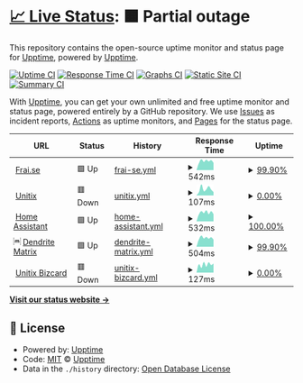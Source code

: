 # [📈 Live Status](https://status.frai.se): <!--live status--> **🟧 Partial outage**

This repository contains the open-source uptime monitor and status page for [Upptime](https://upptime.js.org), powered by [Upptime](https://github.com/upptime/upptime).

[![Uptime CI](https://github.com/33Fraise33/upptime/workflows/Uptime%20CI/badge.svg)](https://github.com/33Fraise33/upptime/actions?query=workflow%3A%22Uptime+CI%22)
[![Response Time CI](https://github.com/33Fraise33/upptime/workflows/Response%20Time%20CI/badge.svg)](https://github.com/33Fraise33/upptime/actions?query=workflow%3A%22Response+Time+CI%22)
[![Graphs CI](https://github.com/33Fraise33/upptime/workflows/Graphs%20CI/badge.svg)](https://github.com/33Fraise33/upptime/actions?query=workflow%3A%22Graphs+CI%22)
[![Static Site CI](https://github.com/33Fraise33/upptime/workflows/Static%20Site%20CI/badge.svg)](https://github.com/33Fraise33/upptime/actions?query=workflow%3A%22Static+Site+CI%22)
[![Summary CI](https://github.com/33Fraise33/upptime/workflows/Summary%20CI/badge.svg)](https://github.com/33Fraise33/upptime/actions?query=workflow%3A%22Summary+CI%22)

With [Upptime](https://upptime.js.org), you can get your own unlimited and free uptime monitor and status page, powered entirely by a GitHub repository. We use [Issues](https://github.com/upptime/upptime/issues) as incident reports, [Actions](https://github.com/33Fraise33/upptime/actions) as uptime monitors, and [Pages](https://status.frai.se) for the status page.

<!--start: status pages-->
<!-- This summary is generated by Upptime (https://github.com/upptime/upptime) -->
<!-- Do not edit this manually, your changes will be overwritten -->
<!-- prettier-ignore -->
| URL | Status | History | Response Time | Uptime |
| --- | ------ | ------- | ------------- | ------ |
| <img alt="" src="https://i.imgur.com/UgSg9YM.png" height="13"> [Frai.se](https://frai.se) | 🟩 Up | [frai-se.yml](https://github.com/33Fraise33/upptime/commits/HEAD/history/frai-se.yml) | <details><summary><img alt="Response time graph" src="./graphs/frai-se/response-time-week.png" height="20"> 542ms</summary><br><a href="https://status.frai.se/history/frai-se"><img alt="Response time 520" src="https://img.shields.io/endpoint?url=https%3A%2F%2Fraw.githubusercontent.com%2F33Fraise33%2Fupptime%2FHEAD%2Fapi%2Ffrai-se%2Fresponse-time.json"></a><br><a href="https://status.frai.se/history/frai-se"><img alt="24-hour response time 506" src="https://img.shields.io/endpoint?url=https%3A%2F%2Fraw.githubusercontent.com%2F33Fraise33%2Fupptime%2FHEAD%2Fapi%2Ffrai-se%2Fresponse-time-day.json"></a><br><a href="https://status.frai.se/history/frai-se"><img alt="7-day response time 542" src="https://img.shields.io/endpoint?url=https%3A%2F%2Fraw.githubusercontent.com%2F33Fraise33%2Fupptime%2FHEAD%2Fapi%2Ffrai-se%2Fresponse-time-week.json"></a><br><a href="https://status.frai.se/history/frai-se"><img alt="30-day response time 483" src="https://img.shields.io/endpoint?url=https%3A%2F%2Fraw.githubusercontent.com%2F33Fraise33%2Fupptime%2FHEAD%2Fapi%2Ffrai-se%2Fresponse-time-month.json"></a><br><a href="https://status.frai.se/history/frai-se"><img alt="1-year response time 520" src="https://img.shields.io/endpoint?url=https%3A%2F%2Fraw.githubusercontent.com%2F33Fraise33%2Fupptime%2FHEAD%2Fapi%2Ffrai-se%2Fresponse-time-year.json"></a></details> | <details><summary><a href="https://status.frai.se/history/frai-se">99.90%</a></summary><a href="https://status.frai.se/history/frai-se"><img alt="All-time uptime 93.70%" src="https://img.shields.io/endpoint?url=https%3A%2F%2Fraw.githubusercontent.com%2F33Fraise33%2Fupptime%2FHEAD%2Fapi%2Ffrai-se%2Fuptime.json"></a><br><a href="https://status.frai.se/history/frai-se"><img alt="24-hour uptime 99.33%" src="https://img.shields.io/endpoint?url=https%3A%2F%2Fraw.githubusercontent.com%2F33Fraise33%2Fupptime%2FHEAD%2Fapi%2Ffrai-se%2Fuptime-day.json"></a><br><a href="https://status.frai.se/history/frai-se"><img alt="7-day uptime 99.90%" src="https://img.shields.io/endpoint?url=https%3A%2F%2Fraw.githubusercontent.com%2F33Fraise33%2Fupptime%2FHEAD%2Fapi%2Ffrai-se%2Fuptime-week.json"></a><br><a href="https://status.frai.se/history/frai-se"><img alt="30-day uptime 66.44%" src="https://img.shields.io/endpoint?url=https%3A%2F%2Fraw.githubusercontent.com%2F33Fraise33%2Fupptime%2FHEAD%2Fapi%2Ffrai-se%2Fuptime-month.json"></a><br><a href="https://status.frai.se/history/frai-se"><img alt="1-year uptime 93.70%" src="https://img.shields.io/endpoint?url=https%3A%2F%2Fraw.githubusercontent.com%2F33Fraise33%2Fupptime%2FHEAD%2Fapi%2Ffrai-se%2Fuptime-year.json"></a></details>
| <img alt="" src="https://unitix.be/favicon.ico" height="13"> [Unitix](https://unitix.be) | 🟥 Down | [unitix.yml](https://github.com/33Fraise33/upptime/commits/HEAD/history/unitix.yml) | <details><summary><img alt="Response time graph" src="./graphs/unitix/response-time-week.png" height="20"> 107ms</summary><br><a href="https://status.frai.se/history/unitix"><img alt="Response time 164" src="https://img.shields.io/endpoint?url=https%3A%2F%2Fraw.githubusercontent.com%2F33Fraise33%2Fupptime%2FHEAD%2Fapi%2Funitix%2Fresponse-time.json"></a><br><a href="https://status.frai.se/history/unitix"><img alt="24-hour response time 58" src="https://img.shields.io/endpoint?url=https%3A%2F%2Fraw.githubusercontent.com%2F33Fraise33%2Fupptime%2FHEAD%2Fapi%2Funitix%2Fresponse-time-day.json"></a><br><a href="https://status.frai.se/history/unitix"><img alt="7-day response time 107" src="https://img.shields.io/endpoint?url=https%3A%2F%2Fraw.githubusercontent.com%2F33Fraise33%2Fupptime%2FHEAD%2Fapi%2Funitix%2Fresponse-time-week.json"></a><br><a href="https://status.frai.se/history/unitix"><img alt="30-day response time 142" src="https://img.shields.io/endpoint?url=https%3A%2F%2Fraw.githubusercontent.com%2F33Fraise33%2Fupptime%2FHEAD%2Fapi%2Funitix%2Fresponse-time-month.json"></a><br><a href="https://status.frai.se/history/unitix"><img alt="1-year response time 164" src="https://img.shields.io/endpoint?url=https%3A%2F%2Fraw.githubusercontent.com%2F33Fraise33%2Fupptime%2FHEAD%2Fapi%2Funitix%2Fresponse-time-year.json"></a></details> | <details><summary><a href="https://status.frai.se/history/unitix">0.00%</a></summary><a href="https://status.frai.se/history/unitix"><img alt="All-time uptime 93.10%" src="https://img.shields.io/endpoint?url=https%3A%2F%2Fraw.githubusercontent.com%2F33Fraise33%2Fupptime%2FHEAD%2Fapi%2Funitix%2Fuptime.json"></a><br><a href="https://status.frai.se/history/unitix"><img alt="24-hour uptime 0.00%" src="https://img.shields.io/endpoint?url=https%3A%2F%2Fraw.githubusercontent.com%2F33Fraise33%2Fupptime%2FHEAD%2Fapi%2Funitix%2Fuptime-day.json"></a><br><a href="https://status.frai.se/history/unitix"><img alt="7-day uptime 0.00%" src="https://img.shields.io/endpoint?url=https%3A%2F%2Fraw.githubusercontent.com%2F33Fraise33%2Fupptime%2FHEAD%2Fapi%2Funitix%2Fuptime-week.json"></a><br><a href="https://status.frai.se/history/unitix"><img alt="30-day uptime 31.53%" src="https://img.shields.io/endpoint?url=https%3A%2F%2Fraw.githubusercontent.com%2F33Fraise33%2Fupptime%2FHEAD%2Fapi%2Funitix%2Fuptime-month.json"></a><br><a href="https://status.frai.se/history/unitix"><img alt="1-year uptime 93.10%" src="https://img.shields.io/endpoint?url=https%3A%2F%2Fraw.githubusercontent.com%2F33Fraise33%2Fupptime%2FHEAD%2Fapi%2Funitix%2Fuptime-year.json"></a></details>
| <img alt="" src="https://www.home-assistant.io/images/favicon-192x192-full.png" height="13"> [Home Assistant](https://ha.frai.se) | 🟩 Up | [home-assistant.yml](https://github.com/33Fraise33/upptime/commits/HEAD/history/home-assistant.yml) | <details><summary><img alt="Response time graph" src="./graphs/home-assistant/response-time-week.png" height="20"> 532ms</summary><br><a href="https://status.frai.se/history/home-assistant"><img alt="Response time 502" src="https://img.shields.io/endpoint?url=https%3A%2F%2Fraw.githubusercontent.com%2F33Fraise33%2Fupptime%2FHEAD%2Fapi%2Fhome-assistant%2Fresponse-time.json"></a><br><a href="https://status.frai.se/history/home-assistant"><img alt="24-hour response time 437" src="https://img.shields.io/endpoint?url=https%3A%2F%2Fraw.githubusercontent.com%2F33Fraise33%2Fupptime%2FHEAD%2Fapi%2Fhome-assistant%2Fresponse-time-day.json"></a><br><a href="https://status.frai.se/history/home-assistant"><img alt="7-day response time 532" src="https://img.shields.io/endpoint?url=https%3A%2F%2Fraw.githubusercontent.com%2F33Fraise33%2Fupptime%2FHEAD%2Fapi%2Fhome-assistant%2Fresponse-time-week.json"></a><br><a href="https://status.frai.se/history/home-assistant"><img alt="30-day response time 486" src="https://img.shields.io/endpoint?url=https%3A%2F%2Fraw.githubusercontent.com%2F33Fraise33%2Fupptime%2FHEAD%2Fapi%2Fhome-assistant%2Fresponse-time-month.json"></a><br><a href="https://status.frai.se/history/home-assistant"><img alt="1-year response time 502" src="https://img.shields.io/endpoint?url=https%3A%2F%2Fraw.githubusercontent.com%2F33Fraise33%2Fupptime%2FHEAD%2Fapi%2Fhome-assistant%2Fresponse-time-year.json"></a></details> | <details><summary><a href="https://status.frai.se/history/home-assistant">100.00%</a></summary><a href="https://status.frai.se/history/home-assistant"><img alt="All-time uptime 99.76%" src="https://img.shields.io/endpoint?url=https%3A%2F%2Fraw.githubusercontent.com%2F33Fraise33%2Fupptime%2FHEAD%2Fapi%2Fhome-assistant%2Fuptime.json"></a><br><a href="https://status.frai.se/history/home-assistant"><img alt="24-hour uptime 100.00%" src="https://img.shields.io/endpoint?url=https%3A%2F%2Fraw.githubusercontent.com%2F33Fraise33%2Fupptime%2FHEAD%2Fapi%2Fhome-assistant%2Fuptime-day.json"></a><br><a href="https://status.frai.se/history/home-assistant"><img alt="7-day uptime 100.00%" src="https://img.shields.io/endpoint?url=https%3A%2F%2Fraw.githubusercontent.com%2F33Fraise33%2Fupptime%2FHEAD%2Fapi%2Fhome-assistant%2Fuptime-week.json"></a><br><a href="https://status.frai.se/history/home-assistant"><img alt="30-day uptime 98.57%" src="https://img.shields.io/endpoint?url=https%3A%2F%2Fraw.githubusercontent.com%2F33Fraise33%2Fupptime%2FHEAD%2Fapi%2Fhome-assistant%2Fuptime-month.json"></a><br><a href="https://status.frai.se/history/home-assistant"><img alt="1-year uptime 99.76%" src="https://img.shields.io/endpoint?url=https%3A%2F%2Fraw.githubusercontent.com%2F33Fraise33%2Fupptime%2FHEAD%2Fapi%2Fhome-assistant%2Fuptime-year.json"></a></details>
| <img alt="" src="https://raw.githubusercontent.com/matrix-org/matrix.org/main/static/images/matrix-favicon.svg" height="13"> [Dendrite Matrix](https://matrix.frai.se/_matrix/static/) | 🟩 Up | [dendrite-matrix.yml](https://github.com/33Fraise33/upptime/commits/HEAD/history/dendrite-matrix.yml) | <details><summary><img alt="Response time graph" src="./graphs/dendrite-matrix/response-time-week.png" height="20"> 504ms</summary><br><a href="https://status.frai.se/history/dendrite-matrix"><img alt="Response time 550" src="https://img.shields.io/endpoint?url=https%3A%2F%2Fraw.githubusercontent.com%2F33Fraise33%2Fupptime%2FHEAD%2Fapi%2Fdendrite-matrix%2Fresponse-time.json"></a><br><a href="https://status.frai.se/history/dendrite-matrix"><img alt="24-hour response time 415" src="https://img.shields.io/endpoint?url=https%3A%2F%2Fraw.githubusercontent.com%2F33Fraise33%2Fupptime%2FHEAD%2Fapi%2Fdendrite-matrix%2Fresponse-time-day.json"></a><br><a href="https://status.frai.se/history/dendrite-matrix"><img alt="7-day response time 504" src="https://img.shields.io/endpoint?url=https%3A%2F%2Fraw.githubusercontent.com%2F33Fraise33%2Fupptime%2FHEAD%2Fapi%2Fdendrite-matrix%2Fresponse-time-week.json"></a><br><a href="https://status.frai.se/history/dendrite-matrix"><img alt="30-day response time 463" src="https://img.shields.io/endpoint?url=https%3A%2F%2Fraw.githubusercontent.com%2F33Fraise33%2Fupptime%2FHEAD%2Fapi%2Fdendrite-matrix%2Fresponse-time-month.json"></a><br><a href="https://status.frai.se/history/dendrite-matrix"><img alt="1-year response time 550" src="https://img.shields.io/endpoint?url=https%3A%2F%2Fraw.githubusercontent.com%2F33Fraise33%2Fupptime%2FHEAD%2Fapi%2Fdendrite-matrix%2Fresponse-time-year.json"></a></details> | <details><summary><a href="https://status.frai.se/history/dendrite-matrix">99.90%</a></summary><a href="https://status.frai.se/history/dendrite-matrix"><img alt="All-time uptime 98.83%" src="https://img.shields.io/endpoint?url=https%3A%2F%2Fraw.githubusercontent.com%2F33Fraise33%2Fupptime%2FHEAD%2Fapi%2Fdendrite-matrix%2Fuptime.json"></a><br><a href="https://status.frai.se/history/dendrite-matrix"><img alt="24-hour uptime 99.33%" src="https://img.shields.io/endpoint?url=https%3A%2F%2Fraw.githubusercontent.com%2F33Fraise33%2Fupptime%2FHEAD%2Fapi%2Fdendrite-matrix%2Fuptime-day.json"></a><br><a href="https://status.frai.se/history/dendrite-matrix"><img alt="7-day uptime 99.90%" src="https://img.shields.io/endpoint?url=https%3A%2F%2Fraw.githubusercontent.com%2F33Fraise33%2Fupptime%2FHEAD%2Fapi%2Fdendrite-matrix%2Fuptime-week.json"></a><br><a href="https://status.frai.se/history/dendrite-matrix"><img alt="30-day uptime 99.78%" src="https://img.shields.io/endpoint?url=https%3A%2F%2Fraw.githubusercontent.com%2F33Fraise33%2Fupptime%2FHEAD%2Fapi%2Fdendrite-matrix%2Fuptime-month.json"></a><br><a href="https://status.frai.se/history/dendrite-matrix"><img alt="1-year uptime 98.83%" src="https://img.shields.io/endpoint?url=https%3A%2F%2Fraw.githubusercontent.com%2F33Fraise33%2Fupptime%2FHEAD%2Fapi%2Fdendrite-matrix%2Fuptime-year.json"></a></details>
| <img alt="" src="https://enbizcard.vishnuraghav.com/favicon.ico" height="13"> [Unitix Bizcard](https://bizcard.unitix.be) | 🟥 Down | [unitix-bizcard.yml](https://github.com/33Fraise33/upptime/commits/HEAD/history/unitix-bizcard.yml) | <details><summary><img alt="Response time graph" src="./graphs/unitix-bizcard/response-time-week.png" height="20"> 127ms</summary><br><a href="https://status.frai.se/history/unitix-bizcard"><img alt="Response time 205" src="https://img.shields.io/endpoint?url=https%3A%2F%2Fraw.githubusercontent.com%2F33Fraise33%2Fupptime%2FHEAD%2Fapi%2Funitix-bizcard%2Fresponse-time.json"></a><br><a href="https://status.frai.se/history/unitix-bizcard"><img alt="24-hour response time 143" src="https://img.shields.io/endpoint?url=https%3A%2F%2Fraw.githubusercontent.com%2F33Fraise33%2Fupptime%2FHEAD%2Fapi%2Funitix-bizcard%2Fresponse-time-day.json"></a><br><a href="https://status.frai.se/history/unitix-bizcard"><img alt="7-day response time 127" src="https://img.shields.io/endpoint?url=https%3A%2F%2Fraw.githubusercontent.com%2F33Fraise33%2Fupptime%2FHEAD%2Fapi%2Funitix-bizcard%2Fresponse-time-week.json"></a><br><a href="https://status.frai.se/history/unitix-bizcard"><img alt="30-day response time 148" src="https://img.shields.io/endpoint?url=https%3A%2F%2Fraw.githubusercontent.com%2F33Fraise33%2Fupptime%2FHEAD%2Fapi%2Funitix-bizcard%2Fresponse-time-month.json"></a><br><a href="https://status.frai.se/history/unitix-bizcard"><img alt="1-year response time 205" src="https://img.shields.io/endpoint?url=https%3A%2F%2Fraw.githubusercontent.com%2F33Fraise33%2Fupptime%2FHEAD%2Fapi%2Funitix-bizcard%2Fresponse-time-year.json"></a></details> | <details><summary><a href="https://status.frai.se/history/unitix-bizcard">0.00%</a></summary><a href="https://status.frai.se/history/unitix-bizcard"><img alt="All-time uptime 93.39%" src="https://img.shields.io/endpoint?url=https%3A%2F%2Fraw.githubusercontent.com%2F33Fraise33%2Fupptime%2FHEAD%2Fapi%2Funitix-bizcard%2Fuptime.json"></a><br><a href="https://status.frai.se/history/unitix-bizcard"><img alt="24-hour uptime 0.00%" src="https://img.shields.io/endpoint?url=https%3A%2F%2Fraw.githubusercontent.com%2F33Fraise33%2Fupptime%2FHEAD%2Fapi%2Funitix-bizcard%2Fuptime-day.json"></a><br><a href="https://status.frai.se/history/unitix-bizcard"><img alt="7-day uptime 0.00%" src="https://img.shields.io/endpoint?url=https%3A%2F%2Fraw.githubusercontent.com%2F33Fraise33%2Fupptime%2FHEAD%2Fapi%2Funitix-bizcard%2Fuptime-week.json"></a><br><a href="https://status.frai.se/history/unitix-bizcard"><img alt="30-day uptime 31.53%" src="https://img.shields.io/endpoint?url=https%3A%2F%2Fraw.githubusercontent.com%2F33Fraise33%2Fupptime%2FHEAD%2Fapi%2Funitix-bizcard%2Fuptime-month.json"></a><br><a href="https://status.frai.se/history/unitix-bizcard"><img alt="1-year uptime 93.39%" src="https://img.shields.io/endpoint?url=https%3A%2F%2Fraw.githubusercontent.com%2F33Fraise33%2Fupptime%2FHEAD%2Fapi%2Funitix-bizcard%2Fuptime-year.json"></a></details>

<!--end: status pages-->

[**Visit our status website →**](https://status.frai.se)

## 📄 License

- Powered by: [Upptime](https://github.com/upptime/upptime)
- Code: [MIT](./LICENSE) © [Upptime](https://upptime.js.org)
- Data in the `./history` directory: [Open Database License](https://opendatacommons.org/licenses/odbl/1-0/)
